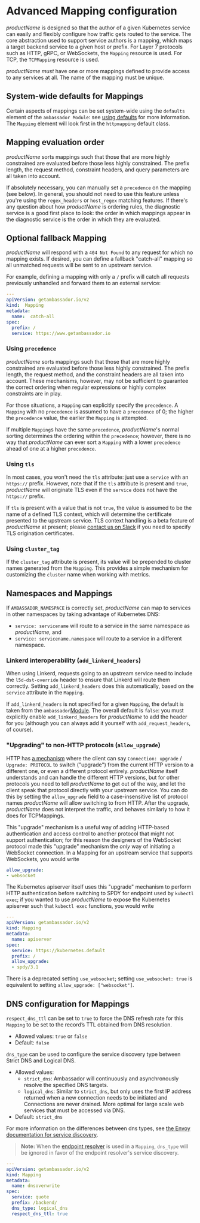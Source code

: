 # Advanced Mapping configuration

$productName$ is designed so that the author of a given Kubernetes service can easily and flexibly configure how traffic gets routed to the service. The core abstraction used to support service authors is a mapping, which maps a target backend service to a given host or prefix. For Layer 7 protocols such as HTTP, gRPC, or WebSockets, the `Mapping` resource is used. For TCP, the `TCPMapping` resource is used.

$productName$ _must_ have one or more mappings defined to provide access to any services at all. The name of the mapping must be unique.

## System-wide defaults for Mappings

Certain aspects of mappings can be set system-wide using the `defaults` element of the `ambassador Module`:
see [using defaults](../../using/defaults) for more information. The `Mapping` element will look first in
the `httpmapping` default class.

## Mapping evaluation order

$productName$ sorts mappings such that those that are more highly constrained are evaluated before those less highly constrained. The prefix length, the request method, constraint headers, and query parameters are all taken into account.

If absolutely necessary, you can manually set a `precedence` on the mapping (see below). In general, you should not need to use this feature unless you're using the `regex_headers` or `host_regex` matching features. If there's any question about how $productName$ is ordering rules, the diagnostic service is a good first place to look: the order in which mappings appear in the diagnostic service is the order in which they are evaluated.

## Optional fallback Mapping

$productName$ will respond with a `404 Not Found` to any request for which no mapping exists. If desired, you can define a fallback "catch-all" mapping so all unmatched requests will be sent to an upstream service.

For example, defining a mapping with only a `/` prefix will catch all requests previously unhandled and forward them to an external service:

```yaml
---
apiVersion: getambassador.io/v2
kind:  Mapping
metadata:
  name:  catch-all
spec:
  prefix: /
  service: https://www.getambassador.io
```

### Using `precedence`

$productName$ sorts mappings such that those that are more highly constrained are evaluated before those less highly constrained. The prefix length, the request method, and the constraint headers are all taken into account. These mechanisms, however, may not be sufficient to guarantee the correct ordering when regular expressions or highly complex constraints are in play.

For those situations, a `Mapping` can explicitly specify the `precedence`. A `Mapping` with no `precedence` is assumed to have a `precedence` of 0; the higher the `precedence` value, the earlier the `Mapping` is attempted.

If multiple `Mapping`s have the same `precedence`, $productName$'s normal sorting determines the ordering within the `precedence`; however, there is no way that $productName$ can ever sort a `Mapping` with a lower `precedence` ahead of one at a higher `precedence`.

### Using `tls`

In most cases, you won't need the `tls` attribute: just use a `service` with an `https://` prefix. However, note that if the `tls` attribute is present and `true`, $productName$ will originate TLS even if the `service` does not have the `https://` prefix.

If `tls` is present with a value that is not `true`, the value is assumed to be the name of a defined TLS context, which will determine the certificate presented to the upstream service. TLS context handling is a beta feature of $productName$ at present; please [contact us on Slack](https://a8r.io/Slack) if you need to specify TLS origination certificates.

### Using `cluster_tag`

If the `cluster_tag` attribute is present, its value will be prepended to cluster names generated from
the `Mapping`. This provides a simple mechanism for customizing the `cluster` name when working with metrics.

## Namespaces and Mappings

If `AMBASSADOR_NAMESPACE` is correctly set, $productName$ can map to services in other namespaces by taking advantage of Kubernetes DNS:

- `service: servicename` will route to a service in the same namespace as $productName$, and
- `service: servicename.namespace` will route to a service in a different namespace.

### Linkerd interoperability (`add_linkerd_headers`)

When using Linkerd, requests going to an upstream service need to include the `l5d-dst-override` header to ensure that Linkerd will route them correctly. Setting `add_linkerd_headers` does this automatically, based on the `service` attribute in the `Mapping`. 

If `add_linkerd_headers` is not specified for a given `Mapping`, the default is taken from the `ambassador`[Module](../../running/ambassador). The overall default is `false`: you must explicitly enable `add_linkerd_headers` for $productName$ to add the header for you (although you can always add it yourself with `add_request_headers`, of course).

### "Upgrading" to non-HTTP protocols (`allow_upgrade`)

HTTP has [a mechanism][upgrade-mechanism] where the client can say
`Connection: upgrade` / `Upgrade: PROTOCOL` to switch ("upgrade") from
the current HTTP version to a different one, or even a different
protocol entirely.  $productName$ itself understands and can handle the
different HTTP versions, but for other protocols you need to tell
$productName$ to get out of the way, and let the client speak that
protocol directly with your upstream service.  You can do this by
setting the `allow_upgrade` field to a case-insensitive list of
protocol names $productName$ will allow switching to from HTTP.  After
the upgrade, $productName$ does not interpret the traffic, and behaves
similarly to how it does for TCPMappings.

[upgrade-mechanism]: https://tools.ietf.org/html/rfc7230#section-6.7

This "upgrade" mechanism is a useful way of adding HTTP-based
authentication and access control to another protocol that might not
support authentication; for this reason the designers of the WebSocket
protocol made this "upgrade" mechanism the *only* way of initiating a
WebSocket connection.  In a Mapping for an upstream service that
supports WebSockets, you would write

```yaml
allow_upgrade:
- websocket
```

The Kubernetes apiserver itself uses this "upgrade" mechanism to
perform HTTP authentication before switching to SPDY for endpoint used
by `kubectl exec`; if you wanted to use $productName$ to expose the
Kubernetes apiserver such that `kubectl exec` functions, you would
write

```yaml
---
apiVersion: getambassador.io/v2
kind: Mapping
metadata:
  name: apiserver
spec:
  service: https://kubernetes.default
  prefix: /
  allow_upgrade:
  - spdy/3.1
```

There is a deprecated setting `use_websocket`; setting `use_websocket:
true` is equivalent to setting `allow_upgrade: ["websocket"]`.

## DNS configuration for Mappings

`respect_dns_ttl` can be set to `true` to force the DNS refresh rate for this `Mapping` to be set to the record’s TTL obtained from DNS resolution.
- Allowed values: `true` or `false`
- Default: `false`


`dns_type` can be used to configure the service discovery type between Strict DNS and Logical DNS.
- Allowed values: 
  - `strict_dns`: Ambassador will continuously and asynchronously resolve the specified DNS targets.
  - `logical_dns`: Similar to `strict_dns`, but only uses the first IP address returned when a new connection needs to be initiated and Connections are never drained. More optimal for large scale web services that must be accessed via DNS.
- Default: `strict_dns`


For more information on the differences between dns types, see [the Envoy documentation for service discovery](https://www.envoyproxy.io/docs/envoy/latest/intro/arch_overview/upstream/service_discovery.html).

> **Note:** When the [endpoint resolver](../../running/resolvers/#the-kubernetes-endpoint-resolver) is used in a `Mapping`, `dns_type` will be ignored in favor of the endpoint resolver's service discovery.



```yaml
---
apiVersion: getambassador.io/v2
kind: Mapping
metadata:
  name: dnsoverwrite
spec:
  service: quote
  prefix: /backend/
  dns_type: logical_dns
  respect_dns_ttl: true
```